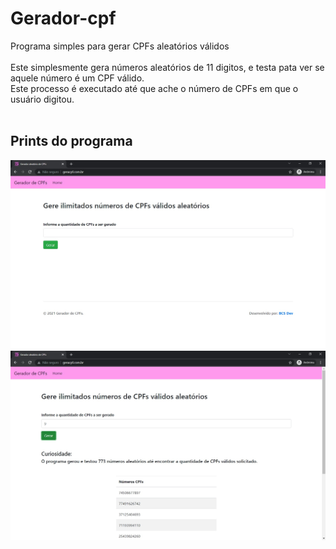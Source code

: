 # Gerador-cpf
 Programa simples para gerar CPFs aleatórios válidos
 <br>
 <br>
 Este simplesmente gera números aleatórios de 11 digitos, e testa pata ver se aquele número é um CPF válido.<br>
 Este processo é executado até que ache o número de CPFs em que o usuário digitou.
 <br><br>
 <h2>Prints do programa</h2>
 <img src="images/img1.jpg" width="600" heigth="600">
 <br>
 <img src="images/img2.jpg" width="600" heigth="600">


